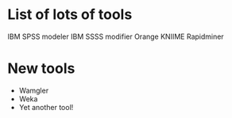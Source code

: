 # List of lots of tools 
IBM SPSS modeler 
IBM SSSS modifier 
Orange 
KNIIME
Rapidminer 
# New tools 
- Wamgler 
- Weka
- Yet another tool!

